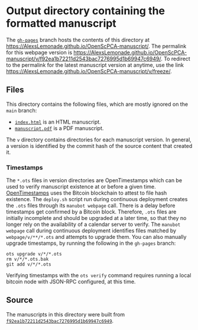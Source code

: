 # Output directory containing the formatted manuscript

The [`gh-pages`](https://github.com/AlexsLemonade/OpenScPCA-manuscript/tree/gh-pages) branch hosts the contents of this directory at <https://AlexsLemonade.github.io/OpenScPCA-manuscript/>.
The permalink for this webpage version is <https://AlexsLemonade.github.io/OpenScPCA-manuscript/v/f92ea1b72211d2543bac7276995d1b69947c6949/>.
To redirect to the permalink for the latest manuscript version at anytime, use the link <https://AlexsLemonade.github.io/OpenScPCA-manuscript/v/freeze/>.

## Files

This directory contains the following files, which are mostly ignored on the `main` branch:

+ [`index.html`](index.html) is an HTML manuscript.
+ [`manuscript.pdf`](manuscript.pdf) is a PDF manuscript.

The `v` directory contains directories for each manuscript version.
In general, a version is identified by the commit hash of the source content that created it.

### Timestamps

The `*.ots` files in version directories are OpenTimestamps which can be used to verify manuscript existence at or before a given time.
[OpenTimestamps](https://opentimestamps.org/) uses the Bitcoin blockchain to attest to file hash existence.
The `deploy.sh` script run during continuous deployment creates the `.ots` files through its `manubot webpage` call.
There is a delay before timestamps get confirmed by a Bitcoin block.
Therefore, `.ots` files are initially incomplete and should be upgraded at a later time, so that they no longer rely on the availability of a calendar server to verify.
The `manubot webpage` call during continuous deployment identifies files matched by `webpage/v/**/*.ots` and attempts to upgrade them.
You can also manually upgrade timestamps, by running the following in the `gh-pages` branch:

```shell
ots upgrade v/*/*.ots
rm v/*/*.ots.bak
git add v/*/*.ots
```

Verifying timestamps with the `ots verify` command requires running a local bitcoin node with JSON-RPC configured, at this time.

## Source

The manuscripts in this directory were built from
[`f92ea1b72211d2543bac7276995d1b69947c6949`](https://github.com/AlexsLemonade/OpenScPCA-manuscript/commit/f92ea1b72211d2543bac7276995d1b69947c6949).
